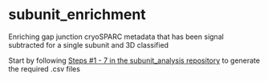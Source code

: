 # subunit_enrichment
Enriching gap junction cryoSPARC metadata that has been signal subtracted for a single subunit and 3D classified

Start by following [Steps #1 - 7 in the subunit_analysis repository](https://github.com/reichow-lab/subunit_analysis/blob/main/README.md) to generate the required .csv files


